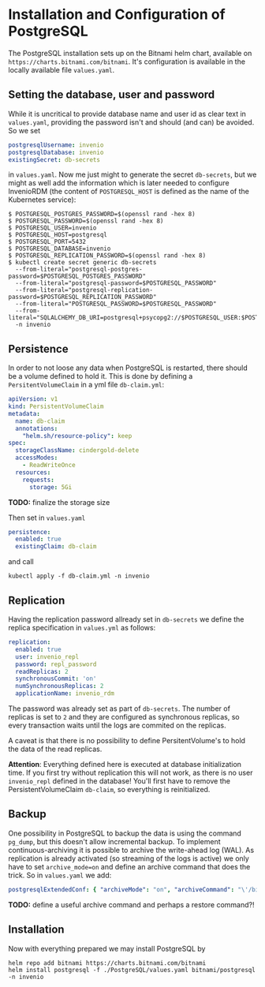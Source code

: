# Installation and Configuration of PostgreSQL

The PostgreSQL installation sets up on the Bitnami helm chart, available on 
`https://charts.bitnami.com/bitnami`. It's configuration is available in the locally available file
`values.yaml`.

## Setting the database, user and password

While it is uncritical to provide database name and user id as clear text in `values.yaml`, providing the 
password isn't and should (and can) be avoided. So we set 
```yaml
postgresqlUsername: invenio
postgresqlDatabase: invenio
existingSecret: db-secrets
```
in `values.yaml`. Now me just might to generate the secret `db-secrets`, but we might as well add the information
which is later needed to configure InvenioRDM (the content of `POSTGRESQL_HOST` is defined as the name of the 
Kubernetes service):
```shell
$ POSTGRESQL_POSTGRES_PASSWORD=$(openssl rand -hex 8)
$ POSTGRESQL_PASSWORD=$(openssl rand -hex 8)
$ POSTGRESQL_USER=invenio
$ POSTGRESQL_HOST=postgresql
$ POSTGRESQL_PORT=5432
$ POSTGRESQL_DATABASE=invenio
$ POSTGRESQL_REPLICATION_PASSWORD=$(openssl rand -hex 8)
$ kubectl create secret generic db-secrets  
  --from-literal="postgresql-postgres-password=$POSTGRESQL_POSTGRES_PASSWORD"
  --from-literal="postgresql-password=$POSTGRESQL_PASSWORD"
  --from-literal="postgresql-replication-password=$POSTGRESQL_REPLICATION_PASSWORD"
  --from-literal="POSTGRESQL_PASSWORD=$POSTGRESQL_PASSWORD"
  --from-literal="SQLALCHEMY_DB_URI=postgresql+psycopg2://$POSTGRESQL_USER:$POSTGRESQL_PASSWORD@$POSTGRESQL_HOST:$POSTGRESQL_PORT/$POSTGRESQL_DATABASE"
  -n invenio
```

## Persistence

In order to not loose any data when PostgreSQL is restarted, there should be a volume defined to hold it. This is
done by defining a `PersitentVolumeClaim` in a yml file `db-claim.yml`:

```yaml
apiVersion: v1
kind: PersistentVolumeClaim
metadata:
  name: db-claim
  annotations:
    "helm.sh/resource-policy": keep
spec:
  storageClassName: cindergold-delete
  accessModes:
    - ReadWriteOnce
  resources:
    requests:
      storage: 5Gi
```
**TODO:** finalize the storage size

Then set in `values.yaml`
```yaml
persistence:
  enabled: true
  existingClaim: db-claim
```
and call
```shell
kubectl apply -f db-claim.yml -n invenio
```

## Replication

Having the replication password allready set in `db-secrets` we define the replica specification in `values.yml`
as follows:
```yaml
replication:
  enabled: true
  user: invenio_repl
  password: repl_password
  readReplicas: 2
  synchronousCommit: 'on'
  numSynchronousReplicas: 2
  applicationName: invenio_rdm
```

The password was already set as part of `db-secrets`. The number of replicas is set to `2` and they are 
configured as synchronous replicas, so every transaction waits until the logs are commited on the replicas.

A caveat is that there is no possibility to define PersitentVolume's to hold the data of the read replicas.

**Attention**: Everything defined here is executed at database initialization time. If you first try without 
replication this will not work, as there is no user `invenio_repl` defined in the database! You'll first have to remove
the PersistentVolumeClaim `db-claim`, so everything is reinitialized.

## Backup

One possibility in PostgreSQL to backup the data is using the command `pg_dump`, but this doesn't allow 
incremental backup. To implement continuous-archiving it is possible to archive the write-ahead log (WAL).
As replication is already activated (so streaming of the logs is active) we only have to set `archive_mode=on`
and define an archive command that does the trick. So in `values.yaml` we add:
```yaml
postgresqlExtendedConf: { "archiveMode": "on", "archiveCommand": "\'/bin/true\'" }
```

**TODO:** define a useful archive command and perhaps a restore command?!

## Installation

Now with everything prepared we may install PostgreSQL by

```shell
helm repo add bitnami https://charts.bitnami.com/bitnami
helm install postgresql -f ./PostgreSQL/values.yaml bitnami/postgresql -n invenio
```
